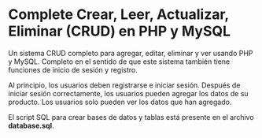 Complete Crear, Leer, Actualizar, Eliminar (CRUD) en PHP y MySQL
========

Un sistema CRUD completo para agregar, editar, eliminar y ver usando PHP y MySQL. Completo en el sentido de que este sistema también tiene funciones de inicio de sesión y registro.

Al principio, los usuarios deben registrarse e iniciar sesión. Después de iniciar sesión correctamente, los usuarios pueden agregar los datos de su producto. Los usuarios solo pueden ver los datos que han agregado.

El script SQL para crear bases de datos y tablas está presente en el archivo **database.sql**.
